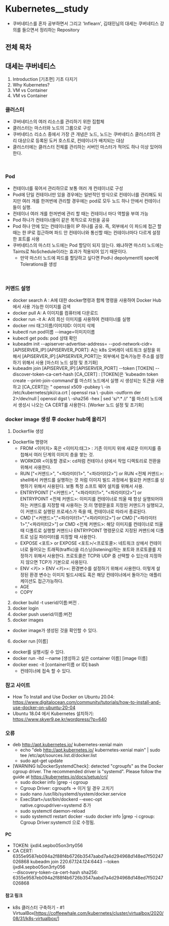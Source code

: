 # Kubernetes__study
- 쿠버네티스를 혼자 공부하면서 그리고 'Inflearn', 김태민님의 대세는 쿠버네티스 강의를 들으면서 정리하는 Repository
## 전체 목차
## 대세는 쿠버네티스
1. Introduction
[기초편] 기초 다지기
1. Why Kubernetes?
2. VM vs Container
3. VM vs Container

### 클러스터
- 쿠버네티스의 여러 리소스를 관리하기 위한 집합체
- 클러스터는 마스터와 노드의 그룹으로 구성
- 쿠버네티스 리소스 중에서 가장 큰 개념은 노드, 노드는 쿠버네티스 클러스터의 관리 대상으로 등록된 도커 호스트로, 컨테이너가 배치되는 대상
- 클러스터에는 클러스터 전체를 관리하는 서버인 마스터가 적어도 하나 이상 있어야 한다.

<br>

### Pod
- 컨테이너를 묶어서 관리하므로 보통 여러 개 컨테이너로 구성
- Pod에 단일 컨테이너만 있을 경우에는 일반적인 방식으로 컨테이너를 관리해도 되지만 여러 개를 한꺼번에 관리할 경우에는 pod로 모두 노드 하나 안에서 컨테이너들이 실행.
- 컨테이너 여러 개를 한꺼번에 관리 할 때는 컨테이너 마다 역할을 부여 가능
- Pod 하나가 컨테이너들이 같은 목적으로 자원을 공유
- Pod  하나 안에 있는 컨테이너들이 IP 하나를 공유. 즉, 외부에서 이 파드에 접근 할 때는 한 IP로 접근하며 파드 안 컨테이너와 통신할 때는 컨테이너마다 다르게 설정한 포트를 사용
- 쿠버네티스의 마스터 노드에는 Pod 할당이 되지 않는다. 왜냐하면 마스터 노드에는 Taints로 NoSchedule이라는 효과가 적용되어 있기 때문이다.  
  - 만약 마스터 노드에 파드를 할당하고 싶다면 Pod나 depolyment의 spec에 Tolerations을 생성

<br>

### 커맨드 설명
  - docker search A :  A에 대한 docker명령과 함께 명령을 사용하여 Docker Hub에서 사용 가능한 이미지를 검색
  - docker pull A: A 이미지를 컴퓨터에 다운로드
  - docker run -it A: A의 최신 이미지를 사용하여 컨테이너를 실행
  - docker rmi 태그이름/이미지ID: 이미지 삭제
  - kubectl run pod이름 --image=이미지이름
  - kubectl get pods: pod 상태 확인
  - kubeadm init --apiserver-advertise-address=<A> --pod-network-cidr=[APISERVER_IP]:[APISERVER_PORT]: A는 k8s 오버레이 네트워크 설정을 위해서 [APISERVER_IP]:[APISERVER_PORT]는 외부에서 접속가능한 주소를 설정하기 위해서 사용 [마스터 노드 설정 및 초기화]
  - kubeadm join [APISERVER_IP]:[APISERVER_PORT] --token [TOKEN] --discover-token-ca-cert-hash [CA_CERT] : [TOKEN]은 'kubeadm token create --print-join-command'를 마스터 노드에서 실행 시 생성되는 토큰을 사용하고 [CA_CERT]는 
  " openssl x509 -pubkey \ -in /etc/kubernetes/pki/ca.crt | openssl rsa \ -pubin -outform der 2>/dev/null | openssl dgst \ -sha256 -hex | sed 's/^.* //' "를 마스터 노드에서 생성시 나오는 CA CERT를 사용한다. [Worker 노드 설정 및 초기화]

### docker image 생성 후 docker hub에 올리기
1. Dockerfile 생성
  -  Dockerfile  명령어
      - FROM  <이미지> 혹은 <이미지:태그> : 기존 이미지 위에 새로운 이미지를 중첩해서 여러 단계의 이미지 층을 쌓는 것.
      - WORKDIR <이동할 경로>: cd처럼 컨테이너 상에서 작업 디렉토리로 전환을 위해서 사용한다.
      - RUN ["<커맨드>", "<파라미터1>", "<파라미터2>"] or RUN <전체 커맨드>: shell에서 커맨드를 실행하는 것 처럼 이미지 빌드 과정에서 필요한 커맨드를 싱행하기 위해서 사용된다. 보통 특정 소프트 웨어 설치를 위해서 사용.
      - ENTRYPOINT ["<커맨드>", "<파라미터1>", "<파라미터2>"] or ENTRYPOINT <전체 커맨드>:  이미지를 컨테이너로 띄울 때 항상 실행되어야 하는 커맨드를 지정할 때 사용하는 것.이 명령문을호 지정된 커맨드가 실행되고, 이 커맨드로 실행된 프로세스가 죽을 때, 컨테이너로 따라서 종료된다.
      - CMD ["<커맨드>","<파라미터1>","<파라미터2>"] or CMD ["<파라미터1>","<파라미터2>"] or CMD <전체 커맨드>: 해당 이미지를 컨테이너로 띄울 때 디폴트로 실행할 커맨드나 ENTRYPOINT 명령문으로 지정된 커맨드에 디폴트로 넘길 파라미터를 지정할 때 사용한다.
      - EXPOSE <포트> or EXPOSE <포트>/<프로토콜>: 네트워크 상에서 컨테이너로 들어오는 트래픽(traffic)을 리스닝(listening)하는 포트와 프로토콜를 지정하기 위해서 사용한다. 프로토콜은 TCP와 UDP 중 선택할 수 있는데 지정하지 않으면 TCP가 기본으로 사용된다.
      - ENV <키> <VALUE>> ENV <키>=<VALUE>: 환경변수를 설정하기 위해서 사용한다. 이렇게 설정된 환경 변수는 이미지 빌드시에도 혹은 해당 컨테이너에서 돌아가는 애플리케이션도 접근가능하다.
      - AGE
      - COPY
2. docker build -t userid/이름:버전 .
3. docker login
4. docker push  userid/이름:버전
5. docker images
  - docker  image가 생성된 것을 확인할 수 있다.
6. docker run [이름]
  - docker를 실행시킬 수 있다.
  - docker run -itd --name [생성하고 싶은 container 이름] [image 이름] 
  - docker exec -it [container이름 or ID] bash
    - 컨테이너에 접속 할 수 있다.
### 참고 사이트 
  -  How To Install and Use Docker on Ubuntu 20.04: https://www.digitalocean.com/community/tutorials/how-to-install-and-use-docker-on-ubuntu-20-04
  -  Ubuntu 18.04 에서 Kubernetes 설치하기: https://www.skyer9.pe.kr/wordpress/?p=640

### 오류
- deb http://apt.kubernetes.io/ kubernetes-xenial main
  - echo "deb http://apt.kubernetes.io/ kubernetes-xenial main" | sudo tee /etc/apt/sources.list.d/docker.list
  -  sudo apt-get update
- [WARNING IsDockerSystemdCheck]: detected "cgroupfs" as the Docker cgroup driver. The recommended driver is "systemd". Please follow the guide at https://kubernetes.io/docs/setup/cri/
  -  sudo docker info |grep -i cgroup
    - Cgroup Driver: cgroupfs -> 이거 일 경우 고치기
  - sudo nano /usr/lib/systemd/system/docker.service
  - ExecStart=/usr/bin/dockerd --exec-opt native.cgroupdriver=systemd 추가
  - sudo systemctl daemon-reload
  - sudo systemctl restart docker
  -sudo docker info |grep -i cgroup: Cgroup Driver:systemctl 으로 수정됨.

#### PC
- TOKEN: ijxdl4.sepbo05on3rty056
- CA CERT: 6355e9587eb094a2f88f4b6726b3547aabd7a4d294968d148ed7f50247026868
kubeadm join 220.67.124.124:6443 --token ijxdl4.sepbo05on3rty056  \
    --discovery-token-ca-cert-hash sha256: 6355e9587eb094a2f88f4b6726b3547aabd7a4d294968d148ed7f50247026868

#### 참고 링크
- k8s 클러스터 구축하기 - #1 VirtualBox[https://coffeewhale.com/kubernetes/cluster/virtualbox/2020/08/31/k8s-virtualbox/]